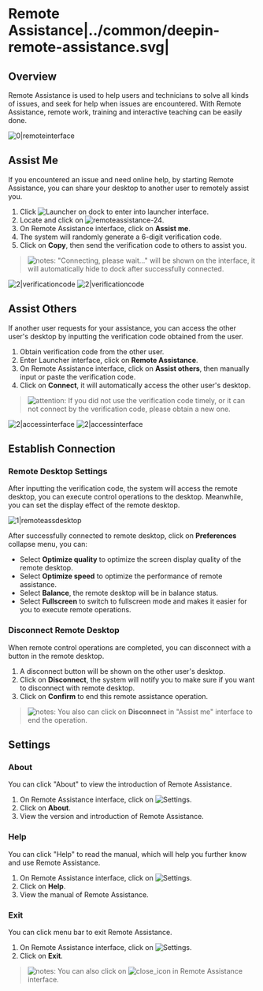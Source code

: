 # Remote Assistance|../common/deepin-remote-assistance.svg|

## Overview

Remote Assistance is used to help users and technicians to solve all kinds of issues, and seek for help when issues are encountered. With Remote Assistance, remote work, training and interactive teaching can be easily done.

![0|remoteinterface](jpg/remoteinterface.jpg)

## Assist Me

If you encountered an issue and need online help, by starting Remote Assistance, you can share your desktop to another user to remotely assist you.

1. Click ![Launcher](icon/deepin-launcher.svg) on dock to enter into launcher interface.
2. Locate and click on ![remoteassistance-24](icon/remoteassistance-24.svg).
3. On Remote Assistance interface, click on **Assist me**.
4. The system will randomly generate a 6-digit verification code.
5. Click on **Copy**, then send the verification code to others to assist you.

> ![notes](icon/notes.svg): "Connecting, please wait..." will be shown on the interface, it will automatically hide to dock after successfully connected.

![2|verificationcode](jpg/verificationcode1.jpg)
![2|verificationcode](jpg/verificationcode2.jpg)

## Assist Others

If another user requests for your assistance, you can access the other user's desktop by inputting the verification code obtained from the user.

1. Obtain verification code from the other user.
2. Enter Launcher interface, click on **Remote Assistance**.
3. On Remote Assistance interface, click on **Assist others**, then manually input or paste the verification code.
4. Click on **Connect**, it will automatically access the other user's desktop.

> ![attention](icon/attention.svg): If you did not use the verification code timely, or it can not connect by the verification code, please obtain a new one.

![2|accessinterface](jpg/accessinterface1.jpg)
![2|accessinterface](jpg/accessinterface2.jpg)

## Establish Connection

### Remote Desktop Settings

After inputting the verification code, the system will access the remote desktop, you can execute control operations to the desktop. Meanwhile, you can set the display effect of the remote desktop.

![1|remoteassdesktop](jpg/remoteassdesktop.jpg)

After successfully connected to remote desktop, click on **Preferences** collapse menu, you can:
- Select **Optimize quality** to optimize the screen display quality of the remote desktop.
- Select **Optimize speed** to optimize the performance of remote assistance.
- Select **Balance**, the remote desktop will be in balance status.
- Select **Fullscreen** to switch to fullscreen mode and makes it easier for you to execute remote operations.

### Disconnect Remote Desktop

When remote control operations are completed, you can disconnect with a button in the remote desktop.

1. A disconnect button will be shown on the other user's desktop.
2. Click on **Disconnect**, the system will notify you to make sure if you want to disconnect with remote desktop.
3. Click on **Confirm** to end this remote assistance operation.

> ![notes](icon/notes.svg): You also can click on **Disconnect** in "Assist me" interface to end the operation.



## Settings

### About

You can click "About" to view the introduction of Remote Assistance.

1. On Remote Assistance interface, click on ![Settings](icon/icon_menu.svg).
2. Click on **About**.
3. View the version and introduction of Remote Assistance.

### Help

You can click "Help" to read the manual, which will help you further know and use Remote Assistance.

1. On Remote Assistance interface, click on ![Settings](icon/icon_menu.svg).
2. Click on **Help**.
3. View the manual of Remote Assistance.

### Exit

You can click menu bar to exit Remote Assistance.

1. On Remote Assistance interface, click on ![Settings](icon/icon_menu.svg).
2. Click on **Exit**.

> ![notes](icon/notes.svg): You can also click on ![close_icon](icon/close_icon.svg) in Remote Assistance interface.
